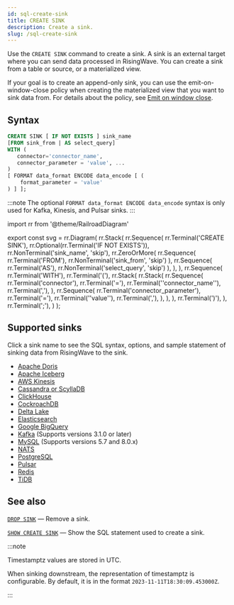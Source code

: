 ```yaml
---
id: sql-create-sink
title: CREATE SINK
description: Create a sink.
slug: /sql-create-sink
---
```


<head>
  <link rel="canonical" href="https://docs.risingwave.com/docs/current/sql-create-sink/" />
</head>

Use the `CREATE SINK` command to create a sink. A sink is an external target where you can send data processed in RisingWave. You can create a sink from a table or source, or a materialized view.

If your goal is to create an append-only sink, you can use the emit-on-window-close policy when creating the materialized view that you want to sink data from. For details about the policy, see [Emit on window close](/transform/emit-on-window-close.md).

## Syntax

```sql
CREATE SINK [ IF NOT EXISTS ] sink_name
[FROM sink_from | AS select_query]
WITH (
   connector='connector_name',
   connector_parameter = 'value', ...
)
[ FORMAT data_format ENCODE data_encode [ (
    format_parameter = 'value'
) ] ];
```

:::note
The optional `FORMAT data_format ENCODE data_encode` syntax is only used for Kafka, Kinesis, and Pulsar sinks.
:::

import rr from '@theme/RailroadDiagram'

export const svg = rr.Diagram(
rr.Stack(
rr.Sequence(
rr.Terminal('CREATE SINK'),
rr.Optional(rr.Terminal('IF NOT EXISTS')),
rr.NonTerminal('sink_name', 'skip'),
rr.ZeroOrMore(
rr.Sequence(
rr.Terminal('FROM'),
rr.NonTerminal('sink_from', 'skip')
),
rr.Sequence(
rr.Terminal('AS'),
rr.NonTerminal('select_query', 'skip')
),
),
),
rr.Sequence(
rr.Terminal('WITH'),
rr.Terminal('('),
rr.Stack(
rr.Stack(
rr.Sequence(
rr.Terminal('connector'),
rr.Terminal('='),
rr.Terminal('\'connector_name\''),
rr.Terminal(','),
),
rr.Sequence(
rr.Terminal('connector_parameter'),
rr.Terminal('='),
rr.Terminal('\'value\''),
rr.Terminal(','),
),
),
),
rr.Terminal(')'),
),
rr.Terminal(';'),
)
);

<Drawer SVG={svg} />

## Supported sinks

Click a sink name to see the SQL syntax, options, and sample statement of sinking data from RisingWave to the sink.

- [Apache Doris](/guides/sink-to-doris.md)
- [Apache Iceberg](/guides/sink-to-iceberg.md)
- [AWS Kinesis](/guides/sink-to-aws-kinesis.md)
- [Cassandra or ScyllaDB](/guides/sink-to-cassandra.md)
- [ClickHouse](/guides/sink-to-clickhouse.md)
- [CockroachDB](/guides/sink-to-cockroach.md)
- [Delta Lake](/guides/sink-to-delta-lake.md)
- [Elasticsearch](/guides/sink-to-elasticsearch.md)
- [Google BigQuery](/guides/sink-to-bigquery.md)
- [Kafka](/guides/create-sink-kafka.md) (Supports versions 3.1.0 or later)
- [MySQL](/guides/sink-to-mysql.md) (Supports versions 5.7 and 8.0.x)
- [NATS](/guides/sink-to-nats.md)
- [PostgreSQL](/guides/sink-to-postgres.md)
- [Pulsar](/guides/sink-to-pulsar.md)
- [Redis](/guides/sink-to-redis.md)
- [TiDB](/guides/sink-to-tidb.md)

## See also

[`DROP SINK`](sql-drop-sink.md) — Remove a sink.

[`SHOW CREATE SINK`](sql-show-create-sink.md) — Show the SQL statement used to create a sink.

:::note

Timestamptz values are stored in UTC.

When sinking downstream, the representation of timestamptz is configurable. By default, it is in the format `2023-11-11T18:30:09.453000Z`.

:::
